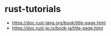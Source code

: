 # rust-tutorials
- https://doc.rust-lang.org/book/title-page.html
- https://doc.rust-jp.rs/book-ja/title-page.html

